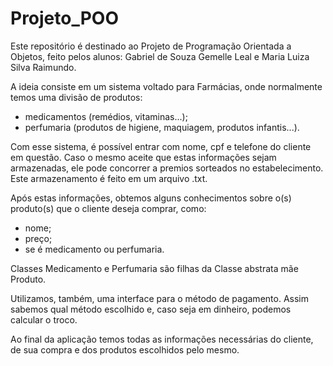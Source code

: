 # Projeto_POO

Este repositório é destinado ao Projeto de Programação Orientada a Objetos, feito pelos alunos: Gabriel de Souza Gemelle Leal e Maria Luiza Silva Raimundo.

A ideia consiste em um sistema voltado para Farmácias, onde normalmente temos uma divisão de produtos:
- medicamentos (remédios, vitaminas...);
- perfumaria (produtos de higiene, maquiagem, produtos infantis...).

Com esse sistema, é possível entrar com nome, cpf e telefone do cliente em questão. Caso o mesmo aceite que estas informações sejam armazenadas, ele pode concorrer a premios sorteados no estabelecimento. Este armazenamento é feito em um arquivo .txt.

Após estas informações, obtemos alguns conhecimentos sobre o(s) produto(s) que o cliente deseja comprar, como:
- nome;
- preço;
- se é medicamento ou perfumaria.

Classes Medicamento e Perfumaria são filhas da Classe abstrata mãe Produto.

Utilizamos, também, uma interface para o método de pagamento. Assim sabemos qual método escolhido e, caso seja em dinheiro, podemos calcular o troco.

Ao final da aplicação temos todas as informações necessárias do cliente, de sua compra e dos produtos escolhidos pelo mesmo.
